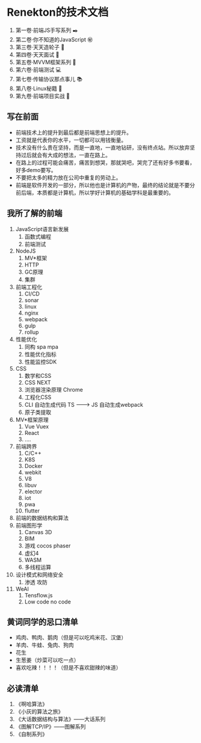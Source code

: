 # Renekton的技术文档

1. 第一卷·前端JS手写系列  ✒️
2. 第二卷·你不知道的JavaScript ㊙️
3. 第三卷·天天造轮子 🚗
4. 第四卷·天天面试 👨
5. 第五卷·MVVM框架系列 📓
6. 第六卷·前端测试 💻
7. 第七卷·传输协议那点事儿 📚
8. 第八卷·Linux秘籍 📖
9. 第九卷·前端项目实战 👋



## 写在前面

+ 前端技术上的提升到最后都是前端思想上的提升。
+ 工资就是代表你的水平，一切都可以用钱衡量。
+ 技术没有什么贵在坚持，而是一直地，一直地钻研，没有终点站。所以放弃坚持过后就会有大成的想法，一直在路上。
+ 在路上的过程可能会痛苦，痛苦到想哭，那就哭吧，哭完了还有好多书要看，好多demo要写。
+ 不要把太多的精力放在公司中重复的劳动上。
+ 前端是软件开发的一部分，所以他也是计算机的产物，最终的结论就是不要分前后端，本质都是计算机，所以学好计算机的基础学科是最重要的。



## 我所了解的前端

1. JavaScript语言新发展
   1. 函数式编程
   2. 前端测试
2. NodeJS
   1. MV*框架
   2. HTTP
   3. GC原理
   4. 集群
3. 前端工程化
   1. CI/CD
   2. sonar
   3. linux
   4. nginx
   5. webpack
   6. gulp
   7. rollup
4. 性能优化
   1. 同构 spa mpa
   2. 性能优化指标
   3. 性能监控SDK
5. CSS
   1. 数学和CSS
   2. CSS NEXT
   3. 浏览器渲染原理 Chrome
   4. 工程化CSS
   5. CLI  自动生成代码  TS ---> JS  自动生成webpack
   6. 原子类提取
6. MV*框架原理
   1. Vue Vuex
   2. React
   3. ....
7. 前端跨界
   1. C/C++
   2. K8S
   3. Docker
   4. webkit
   5. V8
   6. libuv
   7. elector
   8. iot
   9. pwa
   10. flutter
8. 前端的数据结构和算法
9. 前端图形学
   1. Canvas 3D
   2. BIM
   3. 游戏 cocos  phaser
   4. 虚幻4
   5. WASM
   6. 多线程运算
10. 设计模式和网络安全
    1. 渗透 攻防
11. WeAI
    1. Tensflow.js
    2. Low code   no code



## 黄词同学的忌口清单

+ 鸡肉、鸭肉、鹅肉（但是可以吃鸡米花、汉堡）
+ 羊肉、牛蛙、兔肉、狗肉
+ 花生
+ 生葱姜（炒菜可以吃一点）
+ 喜欢吃辣！！！！（但是不喜欢甜辣的味道）



## 必读清单

1. 《啊哈算法》
2. 《小灰的算法之旅》
3. 《大话数据结构与算法》——大话系列
4. 《图解TCP/IP》——图解系列
5. 《自制系列》

